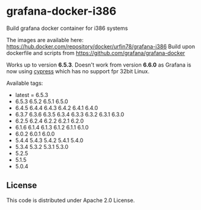 # grafana-docker-i386

Build grafana docker container for i386 systems

The images are available here: https://hub.docker.com/repository/docker/urfin78/grafana-i386
Build upon dockerfile and scripts from https://github.com/grafana/grafana-docker

Works up to version **6.5.3**.
Doesn't work from version **6.6.0** as Grafana is now using [cypress](https://cypress.io) which has no support fpr 32bit Linux.

Available tags:
* latest = 6.5.3
* 6.5.3 6.5.2 6.5.1 6.5.0
* 6.4.5 6.4.4 6.4.3 6.4.2 6.4.1 6.4.0
* 6.3.7 6.3.6 6.3.5 6.3.4 6.3.3 6.3.2 6.3.1 6.3.0
* 6.2.5 6.2.4 6.2.2 6.2.1 6.2.0
* 6.1.6 6.1.4 6.1.3 6.1.2 6.1.1 6.1.0
* 6.0.2 6.0.1 6.0.0 
* 5.4.4 5.4.3 5.4.2 5.4.1 5.4.0 
* 5.3.4 5.3.2 5.3.1 5.3.0
* 5.2.5
* 5.1.5
* 5.0.4

## License
This code is distributed under Apache 2.0 License.
